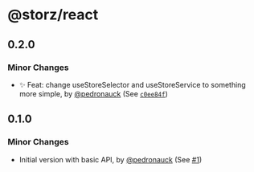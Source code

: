 # @storz/react

## 0.2.0

### Minor Changes

- ✨ Feat: change useStoreSelector and useStoreService to something more simple, by [@pedronauck](https://github.com/pedronauck) (See [`c0ee84f`](https://github.com/pedronauck/storz/commit/c0ee84ff9474e7b988e429855a390baeff3d0d2d))

## 0.1.0

### Minor Changes

- Initial version with basic API, by [@pedronauck](https://github.com/pedronauck) (See [#1](https://github.com/pedronauck/storz/pull/1))
